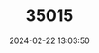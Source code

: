 ---
title: "35015"
category: "Duguetia barteri"
draft: false
date: 2024-02-22 13:03:50
languages:
  Ewondo: ["Ntom"]
---